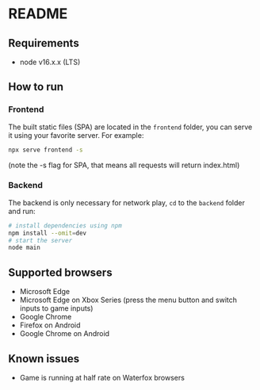 # README

## Requirements

* node v16.x.x (LTS)

## How to run
### Frontend

The built static files (SPA) are located in the `frontend` folder, you can serve it using your favorite server. For example:
```sh
npx serve frontend -s
```
(note the -s flag for SPA, that means all requests will return index.html)

### Backend
The backend is only necessary for network play, `cd` to the `backend` folder and run:
```sh
# install dependencies using npm
npm install --omit=dev
# start the server
node main
```

## Supported browsers

 * Microsoft Edge
 * Microsoft Edge on Xbox Series (press the menu button and switch inputs to game inputs)
 * Google Chrome
 * Firefox on Android
 * Google Chrome on Android

## Known issues

 * Game is running at half rate on Waterfox browsers
